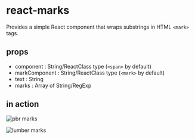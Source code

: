 # react-marks
Provides a simple React component that wraps substrings in HTML `<mark>` tags.
## props
- component : String/ReactClass type (`<span>` by default)
- markComponent : String/ReactClass type (`<mark>` by default)
- text : String
- marks : Array of String/RegExp

## in action

![pbr marks](https://nicholasspencer.github.io/react-marks/images/pbr.png)

![lumber marks](https://nicholasspencer.github.io/react-marks/images/lumber.png)
